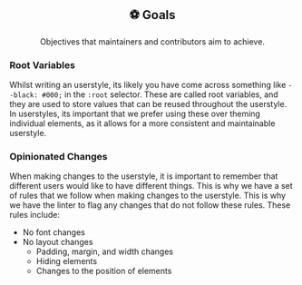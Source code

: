 <p align="center">
  <h2 align="center">⚽ Goals</h2>
</p>

<p align="center">
	Objectives that maintainers and contributors aim to achieve.
</p>

### Root Variables

Whilst writing an userstyle, its likely you have come across something like
`--black: #000;` in the `:root` selector. These are called root variables, and
they are used to store values that can be reused throughout the userstyle. In
userstyles, its important that we prefer using these over theming individual
elements, as it allows for a more consistent and maintainable userstyle.

### Opinionated Changes

When making changes to the userstyle, it is important to remember that different
users would like to have different things. This is why we have a set of rules
that we follow when making changes to the userstyle. This is why we have the
linter to flag any changes that do not follow these rules. These rules include:

- No font changes
- No layout changes
  - Padding, margin, and width changes
  - Hiding elements
  - Changes to the position of elements
